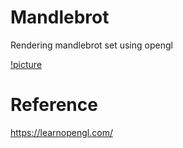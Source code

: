 # Mandlebrot
Rendering mandlebrot set using opengl

[!picture](mandlebrot.png)

# Reference
https://learnopengl.com/
